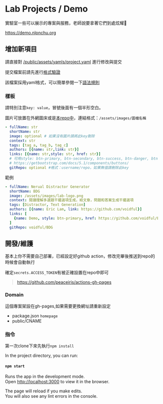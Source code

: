 # Lab Projects / Demo
實驗室一些可以展示的專案與服務，老師說要拿著它們到處炫耀🥳

https://demo.nlpnchu.org

## 增加新項目
請直接對 [/public/assets/yamls/project.yaml](https://github.com/NCHU-NLP-Lab/Lab-Projects/blob/main/public/assets/yamls/project.yaml) 進行修改與提交

提交檔案前請先進行[格式驗證](https://codebeautify.org/yaml-validator)

該檔案採用yaml格式，可以簡單參閱一下[語法規則](https://docs.ansible.com/ansible/latest/reference_appendices/YAMLSyntax.html)

### 樣板
請特別注意`key: value`，冒號後面有一個半形空白。

圖片可放置在外網圖床或是[本repo中](https://github.com/NCHU-NLP-Lab/Lab-Projects/tree/main/public/assets/images)，連結格式：`/assets/images/圖檔名稱`
```yaml
- fullName: str
  shortName: str
  image: optional # 如果沒有圖片請將此key刪除
  context: str
  tags: [tag_a, tag_b, tag_c]
  authors: [{name: str,link: str}] 
  links: [{name: str,style: str, href: str}]
  # 可用style: btn-primary, btn-secondary, btn-success, btn-danger, btn-warning, btn-info, btn-light, btn-dark
  # https://getbootstrap.com/docs/5.1/components/buttons/
  gitRepo: optional #格式：username/repo，如果無值請刪除此key
```
範例
```yaml
- fullName: Nerual Distractor Generator
  shortName: BDG
  image: /assets/images/lab-logo.png
  context: 閱讀理解多選題干擾選項生成，給文章，問題和答案生成干擾選項
  tags: [Distractor, Text Generation]
  authors: [{name: Eric Lam, link: https://github.com/voidful}]
  links: [
    {name: Demo, style: btn-primary, href: https://github.com/voidful/BDG}
  ]
  gitRepo: voidful/BDG
```

## 開發/維護
基本上你不需要自己部署，已經設定好github action，修改完畢後推送到repo的時候會自動執行

確定`secrets.ACCESS_TOKEN`有被正確設置在repo中即可
> https://github.com/peaceiris/actions-gh-pages

### Domain

這個專案架設在gh-pages,如果需要更換網址請重新設定
- package.json `homepage`
- public/CNAME

### 指令

第一次clone下來先執行`npm install`

In the project directory, you can run:

#### `npm start`

Runs the app in the development mode.\
Open [http://localhost:3000](http://localhost:3000) to view it in the browser.

The page will reload if you make edits.\
You will also see any lint errors in the console.
